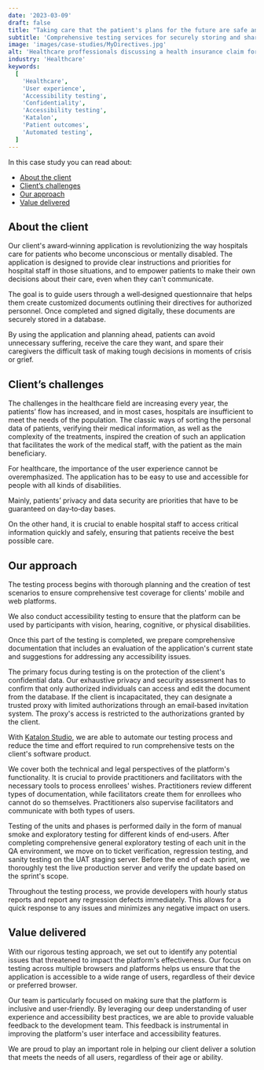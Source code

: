 ```yaml
---
date: '2023-03-09'
draft: false
title: "Taking care that the patient's plans for the future are safe and sound"
subtitle: 'Comprehensive testing services for securely storing and sharing confidential documents with healthcare professionals'
image: 'images/case-studies/MyDirectives.jpg'
alt: 'Healthcare proffessionals discussing a health insurance claim form.'
industry: 'Healthcare'
keywords:
  [
    'Healthcare',
    'User experience',
    'Accessibility testing',
    'Confidentiality',
    'Accessibility testing',
    'Katalon',
    'Patient outcomes',
    'Automated testing',
  ]
---
```


In this case study you can read about:

- [About the client](#about-the-client)
- [Client’s challenges](#clients-challenges)
- [Our approach](#our-approach)
- [Value delivered](#value-delivered)

## About the client

Our client's award&#8209;winning application is revolutionizing the way hospitals care for patients who become unconscious or mentally disabled. The application is designed to provide clear instructions and priorities for hospital staff in those situations, and to empower patients to make their own decisions about their care, even when they can't communicate.

The goal is to guide users through a well&#8209;designed questionnaire that helps them create customized documents outlining their directives for authorized personnel. Once completed and signed digitally, these documents are securely stored in a database.

By using the application and planning ahead, patients can avoid unnecessary suffering, receive the care they want, and spare their caregivers the difficult task of making tough decisions in moments of crisis or grief.

## Client’s challenges

The challenges in the healthcare field are increasing every year, the patients’ flow has increased, and in most cases, hospitals are insufficient to meet the needs of the population. The classic ways of sorting the personal data of patients, verifying their medical information, as well as the complexity of the treatments, inspired the creation of such an application that facilitates the work of the medical staff, with the patient as the main beneficiary.

For healthcare, the importance of the user experience cannot be overemphasized. The application has to be easy to use and accessible for people with all kinds of disabilities.

Mainly, patients’ privacy and data security are priorities that have to be guaranteed on day&#8209;to&#8209;day bases.

On the other hand, it is crucial to enable hospital staff to access critical information quickly and safely, ensuring that patients receive the best possible care.

## Our approach

The testing process begins with thorough planning and the creation of test scenarios to ensure comprehensive test coverage for clients' mobile and web platforms.

We also conduct accessibility testing to ensure that the platform can be used by participants with vision, hearing, cognitive, or physical disabilities.

Once this part of the testing is completed, we prepare comprehensive documentation that includes an evaluation of the application's current state and suggestions for addressing any accessibility issues.

The primary focus during testing is on the protection of the client's confidential data. Our exhaustive privacy and security assessment has to confirm that only authorized individuals can access and edit the document from the database. If the client is incapacitated, they can designate a trusted proxy with limited authorizations through an email&#8209;based invitation system. The proxy's access is restricted to the authorizations granted by the client.

With [Katalon Studio](https://katalon.com/), we are able to automate our testing process and reduce the time and effort required to run comprehensive tests on the client's software product.

We cover both the technical and legal perspectives of the platform's functionality. It is crucial to provide practitioners and facilitators with the necessary tools to process enrollees' wishes. Practitioners review different types of documentation, while facilitators create them for enrollees who cannot do so themselves. Practitioners also supervise facilitators and communicate with both types of users.

Testing of the units and phases is performed daily in the form of manual smoke and exploratory testing for different kinds of end&#8209;users. After completing comprehensive general exploratory testing of each unit in the QA environment, we move on to ticket verification, regression testing, and sanity testing on the UAT staging server. Before the end of each sprint, we thoroughly test the live production server and verify the update based on the sprint's scope.

Throughout the testing process, we provide developers with hourly status reports and report any regression defects immediately. This allows for a quick response to any issues and minimizes any negative impact on users.

## Value delivered

With our rigorous testing approach, we set out to identify any potential issues that threatened to impact the platform's effectiveness. Our focus on testing across multiple browsers and platforms helps us ensure that the application is accessible to a wide range of users, regardless of their device or preferred browser.

Our team is particularly focused on making sure that the platform is inclusive and user&#8209;friendly. By leveraging our deep understanding of user experience and accessibility best practices, we are able to provide valuable feedback to the development team. This feedback is instrumental in improving the platform's user interface and accessibility features.

We are proud to play an important role in helping our client deliver a solution that meets the needs of all users, regardless of their age or ability.
